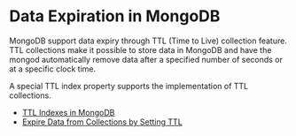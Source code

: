 # Data Expiration in MongoDB

MongoDB support data expiry through TTL (Time to Live) collection feature. TTL collections make it possible to store data in MongoDB and have the mongod automatically remove data after a specified number of seconds or at a specific clock time.

A special TTL index property supports the implementation of TTL collections.


* [TTL Indexes in MongoDB](https://www.mongodb.com/docs/manual/core/index-ttl/)
* [Expire Data from Collections by Setting TTL](https://www.mongodb.com/docs/manual/tutorial/expire-data/)



